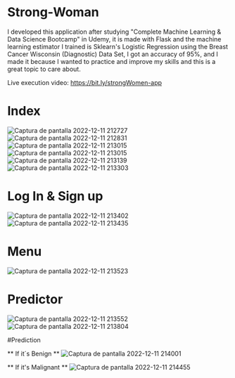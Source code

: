 # Strong-Woman

I developed this application after studying "Complete Machine Learning & Data Science Bootcamp" in Udemy, it is made with Flask and the machine learning estimator I trained is Sklearn's Logistic Regression using the Breast Cancer Wisconsin (Diagnostic) Data Set, I got an accuracy of 95%, and I made it because I wanted to practice and improve my skills and this is a great topic to care about. 

Live execution video:
https://bit.ly/strongWomen-app

# Index
![Captura de pantalla 2022-12-11 212727](https://user-images.githubusercontent.com/119650235/206968492-80ada1ae-7861-405d-bae6-275584d26a18.png)
![Captura de pantalla 2022-12-11 212831](https://user-images.githubusercontent.com/119650235/206968543-489e242c-8276-4d51-9bba-8d56b97d1334.png)
![Captura de pantalla 2022-12-11 213015](https://user-images.githubusercontent.com/119650235/206968610-466b6e21-95b7-485b-8337-cd04854ac77f.png)
![Captura de pantalla 2022-12-11 213015](https://user-images.githubusercontent.com/119650235/206968643-11cd00ab-8dc3-4a14-bcf4-b92b6c5b9aca.png)
![Captura de pantalla 2022-12-11 213139](https://user-images.githubusercontent.com/119650235/206968663-9b115563-ad53-429f-baba-3c2b4d77c725.png)
![Captura de pantalla 2022-12-11 213303](https://user-images.githubusercontent.com/119650235/206968868-6f690f42-9b32-490e-98bd-077298d4ba8f.png)

# Log In & Sign up 
![Captura de pantalla 2022-12-11 213402](https://user-images.githubusercontent.com/119650235/206968947-33d70895-7fae-436e-afaa-02f81e934e14.png)
![Captura de pantalla 2022-12-11 213435](https://user-images.githubusercontent.com/119650235/206968960-da7af235-9b42-482b-ac42-cebd11000b0b.png)

# Menu
![Captura de pantalla 2022-12-11 213523](https://user-images.githubusercontent.com/119650235/206969023-be432e03-3bcc-463f-886b-fb1e6c9f2e79.png)

# Predictor
![Captura de pantalla 2022-12-11 213552](https://user-images.githubusercontent.com/119650235/206969109-29c449eb-0b43-41ec-8173-d8194c4374a1.png)
![Captura de pantalla 2022-12-11 213804](https://user-images.githubusercontent.com/119650235/206969114-9126530e-e58d-4b3d-8060-42b4210e87b8.png)

#Prediction

** If it´s Benign **
![Captura de pantalla 2022-12-11 214001](https://user-images.githubusercontent.com/119650235/206969193-d75aa04c-1f59-4f4f-a705-9d0497ce5450.png)

** If it's Malignant **
![Captura de pantalla 2022-12-11 214455](https://user-images.githubusercontent.com/119650235/206969250-89aa18fb-3e2b-468d-8b6a-1c8f34bef2dd.png)
